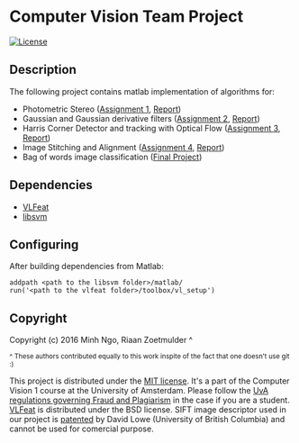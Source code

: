 # Computer Vision Team Project

[![License](http://img.shields.io/:license-mit-blue.svg)](LICENSE)

## Description

The following project contains matlab implementation of algorithms for:

- Photometric Stereo ([Assignment 1](assignment-1), [Report](assignment-1/report.pdf))
- Gaussian and Gaussian derivative filters ([Assignment 2](assignment-2), [Report](assignment-2/report.pdf))
- Harris Corner Detector and tracking with Optical Flow ([Assignment 3](assignment-3), [Report](assignment-3/report.pdf))
- Image Stitching and Alignment ([Assignment 4](assignment-4), [Report](assignment-4/report.pdf))
- Bag of words image classification ([Final Project](final-project))

## Dependencies

- [VLFeat](http://www.vlfeat.org/install-matlab.html)
- [libsvm](https://www.csie.ntu.edu.tw/~cjlin/libsvm/)

## Configuring

After building dependencies from Matlab:

```
addpath <path to the libsvm folder>/matlab/
run('<path to the vlfeat folder>/toolbox/vl_setup')
```


## Copyright

Copyright (c) 2016 Minh Ngo, Riaan Zoetmulder ^

<sup>^ These authors contributed equally to this work inspite of the fact that one doesn't use git :)</sup>

This project is distributed under the [MIT license](LICENSE). It's a part of the Computer Vision 1 course at the University of Amsterdam. Please follow the [UvA regulations governing Fraud and Plagiarism](http://student.uva.nl/en/az/content/plagiarism-and-fraud/plagiarism-and-fraud.html) in the case if you are a student. [VLFeat](http://www.vlfeat.org/license.html) is distributed under the BSD license. SIFT image descriptor used in our project is [patented](http://www.google.com/patents/US6711293) by David Lowe (University of British Columbia) and cannot be used for comercial purpose.


